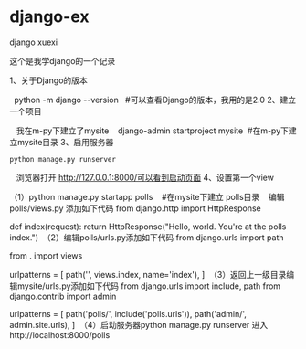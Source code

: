 # django-ex
django xuexi

这个是我学django的一个记录

1、关于Django的版本

    python -m django --version   #可以查看Django的版本，我用的是2.0
2、建立一个项目

    我在m-py下建立了mysite
    django-admin startproject mysite  #在m-py下建立mysite目录
3、启用服务器

    python manage.py runserver
    浏览器打开 http://127.0.0.1:8000/可以看到启动页面
4、设置第一个view

 （1）python manage.py startapp polls    #在mysite下建立 polls目录
    编辑polls/views.py 添加如下代码
    from django.http import HttpResponse


def index(request):
    return HttpResponse("Hello, world. You're at the polls index.")
  （2）编辑polls/urls.py添加如下代码
from django.urls import path

from . import views

urlpatterns = [
    path('', views.index, name='index'),
]
  （3）返回上一级目录编辑mysite/urls.py添加如下代码
    from django.urls import include, path
from django.contrib import admin

urlpatterns = [
    path('polls/', include('polls.urls')),
    path('admin/', admin.site.urls),
]
  （4）启动服务器python manage.py runserver 进入 http://localhost:8000/polls
